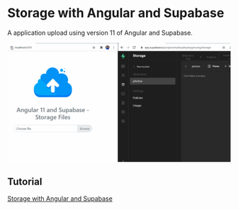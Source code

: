 # Storage with Angular and Supabase

A application upload using version 11 of Angular and Supabase.

![CRUD](https://github.com/kheronn/supabase-angular-storage/blob/main/src/assets/storage_supabase.gif)


## Tutorial

[Storage with Angular and Supabase
](https://kheronn-machado.medium.com/storage-with-angular-and-supabase-32cdfe688f1b/)


